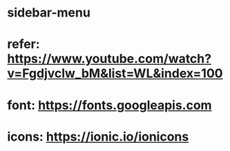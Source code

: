 # sidebar-menu
# refer: https://www.youtube.com/watch?v=Fgdjvclw_bM&list=WL&index=100
# font: https://fonts.googleapis.com
# icons: https://ionic.io/ionicons
